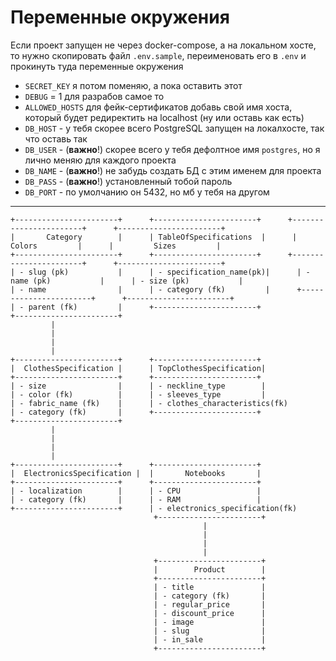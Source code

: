 Переменные окружения
======

Если проект запущен не через docker-compose, а на локальном хосте, то нужно скопировать файл `.env.sample`,
переименовать его в `.env` и прокинуть туда переменные окружения

- `SECRET_KEY` я потом поменяю, а пока оставить этот
- `DEBUG` = 1 для разрабов самое то
- `ALLOWED_HOSTS` для фейк-сертификатов добавь свой имя хоста, который будет редиректить на localhost (ну или оставь как есть)
- `DB_HOST` - у тебя скорее всего PostgreSQL запущен на локалхосте, так что оставь так
- `DB_USER` - (**важно**!) скорее всего у тебя дефолтное имя `postgres`, но я лично меняю для каждого проекта
- `DB_NAME` - (**важно**!) не забудь создать БД с этим именем для проекта
- `DB_PASS` - (**важно**!) установленный тобой пароль
- `DB_PORT` - по умолчанию он 5432, но мб у тебя на другом

-------------

    +-----------------------+      +-----------------------+      +-----------------------+      +-----------------------+
    |       Category        |      | TableOfSpecifications  |      |        Colors         |      |         Sizes         |
    +-----------------------+      +-----------------------+      +-----------------------+      +-----------------------+
    | - slug (pk)           |      | - specification_name(pk)|      | - name (pk)           |      | - size (pk)           |
    | - name                |      | - category (fk)         |      +-----------------------+      +-----------------------+
    | - parent (fk)         |      +-----------------------+                                       
    +-----------------------+                                                                           
             |                                                  
             |                                                  
             |                                                  
             |                                                  
    +-----------------------+      +-----------------------+                                       
    |  ClothesSpecification |      | TopClothesSpecification|                                       
    +-----------------------+      +-----------------------+                                       
    | - size                |      | - neckline_type        |                                       
    | - color (fk)          |      | - sleeves_type         |                                       
    | - fabric_name (fk)    |      | - clothes_characteristics(fk)                               
    | - category (fk)       |      +-----------------------+                                       
    +-----------------------+                                                                           
             |                                                  
             |                                                  
             |                                                  
             |                                                  
    +-----------------------+      +-----------------------+                                       
    |  ElectronicsSpecification |  |       Notebooks       |                                       
    +-----------------------+      +-----------------------+                                       
    | - localization        |      | - CPU                 |                                       
    | - category (fk)       |      | - RAM                 |                                       
    +-----------------------+      | - electronics_specification(fk)                               
                                    +-----------------------+                                       
                                               |                                                  
                                               |                                                  
                                               |                                                  
                                               |                                                  
                                    +-----------------------+                                       
                                    |        Product        |                                       
                                    +-----------------------+                                       
                                    | - title               |                                       
                                    | - category (fk)       |                                       
                                    | - regular_price       |                                       
                                    | - discount_price      |                                       
                                    | - image               |                                       
                                    | - slug                |                                       
                                    | - in_sale             |                                       
                                    +-----------------------+                                       
